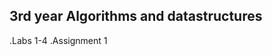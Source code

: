 3rd year Algorithms and datastructures
----------------------------------------
.Labs 1-4
.Assignment 1
